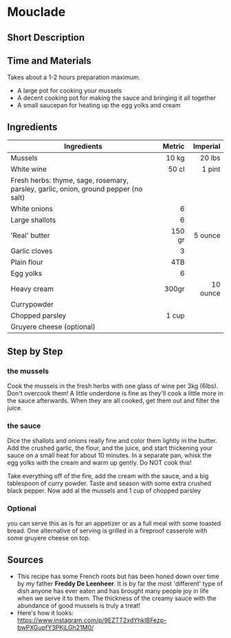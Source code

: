 # Mouclade

## Short Description

## Time and Materials
Takes about a 1-2 hours preparation maximum.

* A large pot for cooking your mussels
* A decent cooking pot for making the sauce and bringing it all together
* A small saucepan for heating up the egg yolks and cream

## Ingredients

| Ingredients | Metric | Imperial |
|----------|-------------:|------:|
| Mussels | 10 kg | 20 lbs |
| White wine | 50 cl | 1 pint |
| Fresh herbs: thyme, sage, rosemary, parsley, garlic, onion, ground pepper (no salt) |||
| White onions | 6 ||
| Large shallots | 6 ||
| 'Real' butter | 150 gr | 5 ounce |
| Garlic cloves | 3 ||
| Plain flour | 4TB ||
| Egg yolks | 6 ||
| Heavy cream | 300gr | 10 ounce |
| Currypowder |||
| Chopped parsley | 1 cup ||
| Gruyere cheese (optional) |||

## Step by Step

### the mussels
Cook the mussels in the fresh herbs with one glass of wine per 3kg (6lbs). Don't overcook them! A little underdone is fine as they'll cook a little more in the sauce afterwards. When they are all cooked, get them out and filter the juice.

### the sauce
Dice the shallots and onions really fine and color them lightly in the butter. Add the crushed garlic, the flour, and the juice, and start thickening your sauce on a small heat for about 10 minutes. In a separate pan, whisk the egg yolks with the cream and warm up gently. Do NOT cook this!

Take everything off of the fire, add the cream with the sauce, and a big tablespoon of curry powder. Taste and season with some extra crushed black pepper. Now add al the mussels and 1 cup of chopped parsley

### Optional
you can serve this as is for an appetizer or as a full meal with some toasted bread. One alternative of serving is grilled in a fireproof casserole with some gruyere cheese on top.

## Sources 
* This recipe has some French roots but has been honed down over time by my father **Freddy De Leenheer**. It is by far the most 'different' type of dish anyone has ever eaten and has brought many people joy in life when we serve it to them. The thickness of the creamy sauce with the abundance of good mussels is truly a treat!
* Here's how it looks: https://www.instagram.com/p/9EZTT2xdYhkIBFezp-bwPXGupfY3PKjLGh21M0/ 

